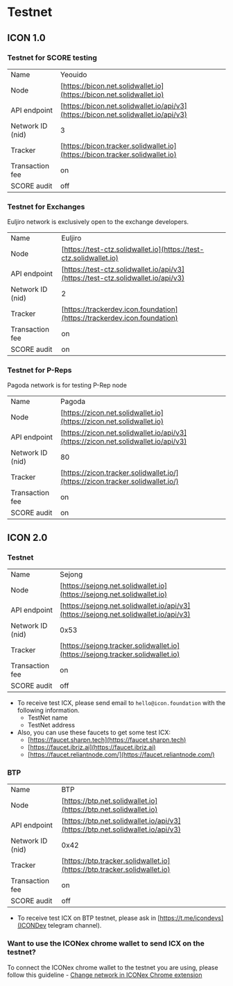 # Testnet

## ICON 1.0

### Testnet for SCORE testing

|  |  |
| :--- | :--- |
| Name | Yeouido |
| Node | [https://bicon.net.solidwallet.io](https://bicon.net.solidwallet.io) |
| API endpoint | [https://bicon.net.solidwallet.io/api/v3](https://bicon.net.solidwallet.io/api/v3) |
| Network ID \(nid\) | 3 |
| Tracker | [https://bicon.tracker.solidwallet.io](https://bicon.tracker.solidwallet.io) |
| Transaction fee | on |
| SCORE audit | off |

### Testnet for Exchanges

Euljiro network is exclusively open to the exchange developers.

|  |  |
| :--- | :--- |
| Name | Euljiro |
| Node | [https://test-ctz.solidwallet.io](https://test-ctz.solidwallet.io) |
| API endpoint | [https://test-ctz.solidwallet.io/api/v3](https://test-ctz.solidwallet.io/api/v3) |
| Network ID \(nid\) | 2 |
| Tracker | [https://trackerdev.icon.foundation](https://trackerdev.icon.foundation) |
| Transaction fee | on |
| SCORE audit | on |

### Testnet for P-Reps

Pagoda network is for testing P-Rep node

|  |  |
| :--- | :--- |
| Name | Pagoda |
| Node | [https://zicon.net.solidwallet.io](https://zicon.net.solidwallet.io) |
| API endpoint | [https://zicon.net.solidwallet.io/api/v3](https://zicon.net.solidwallet.io/api/v3) |
| Network ID \(nid\) | 80 |
| Tracker | [https://zicon.tracker.solidwallet.io/](https://zicon.tracker.solidwallet.io/) |
| Transaction fee | on |
| SCORE audit | on |

## ICON 2.0

### Testnet

|  |  |
| :--- | :--- |
| Name | Sejong |
| Node | [https://sejong.net.solidwallet.io](https://sejong.net.solidwallet.io) |
| API endpoint | [https://sejong.net.solidwallet.io/api/v3](https://sejong.net.solidwallet.io/api/v3) |
| Network ID \(nid\) | 0x53 |
| Tracker | [https://sejong.tracker.solidwallet.io](https://sejong.tracker.solidwallet.io) |
| Transaction fee | on |
| SCORE audit | off |

* To receive test ICX, please send email to `hello@icon.foundation` with the following information.
  * TestNet name
  * TestNet address
* Also, you can use these faucets to get some test ICX: 
  * [https://faucet.sharpn.tech](https://faucet.sharpn.tech)
  * [https://faucet.ibriz.ai](https://faucet.ibriz.ai)
  * [https://faucet.reliantnode.com/](https://faucet.reliantnode.com/)

### BTP

|  |  |
| :--- | :--- |
| Name | BTP |
| Node | [https://btp.net.solidwallet.io](https://btp.net.solidwallet.io) |
| API endpoint | [https://btp.net.solidwallet.io/api/v3](https://btp.net.solidwallet.io/api/v3) |
| Network ID \(nid\) | 0x42 |
| Tracker | [https://btp.tracker.solidwallet.io](https://btp.tracker.solidwallet.io) |
| Transaction fee | on |
| SCORE audit | off |

* To receive test ICX on BTP testnet, please ask in [https://t.me/icondevs](ICONDev telegram channel).
  
### Want to use the ICONex chrome wallet to send ICX on the testnet?

To connect the ICONex chrome wallet to the testnet you are using, please follow this guideline - [Change network in ICONex Chrome extension](../../references/how-to/change-network-in-iconex.md)

